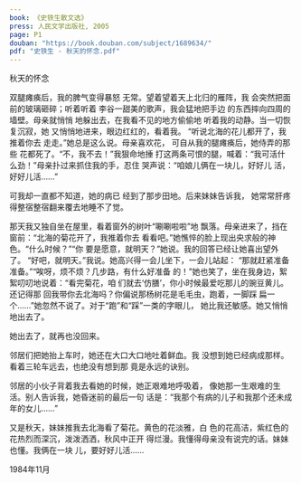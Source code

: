 ```yaml
---
book: 《史铁生散文选》
press: 人民文学出版社, 2005
page: P1
douban: "https://book.douban.com/subject/1689634/"
pdf: "史铁生 - 秋天的怀念.pdf"
---
```


秋天的怀念

双腿瘫痪后，我的脾气变得暴怒
无常。望着望着天上北归的雁阵，我
会突然把面前的玻璃砸碎；听着听着
李谷一甜美的歌声，我会猛地把手边
的东西摔向四周的墙壁。母亲就悄悄
地躲出去，在我看不见的地方偷偷地
听着我的动静。当一切恢复沉寂，她
又悄悄地进来，眼边红红的，看着我。
“听说北海的花儿都开了，我推着你去
走走。”她总是这么说。母亲喜欢花，
可自从我的腿瘫痪后，她侍弄的那些
花都死了。“不，我不去！”我狠命地捶
打这两条可恨的腿，喊着：“我可活什
么劲！”母亲扑过来抓住我的手，忍住
哭声说：“咱娘儿俩在一块儿，好好儿
活，好好儿活……”

可我却一直都不知道，她的病已
经到了那步田地。后来妹妹告诉我，
她常常肝疼得整宿整宿翻来覆去地睡不了觉。

那天我又独自坐在屋里，看着窗外的树叶“唰唰啦啦”地
飘落。母亲进来了，挡在窗前：“北海的菊花开了，我推着你去
看看吧。”她憔悴的脸上现出央求般的神色。“什么时候？”“你
要是愿意，就明天？”她说。我的回答已经让她喜出望外了。
“好吧，就明天。”我说。她高兴得一会儿坐下，一会儿站起：
“那就赶紧准备准备。”“唉呀，烦不烦？几步路，有什么好准备
的！”她也笑了，坐在我身边，絮絮叨叨地说着：“看完菊花，咱
们就去‘仿膳’，你小时候最爱吃那儿的豌豆黄儿。还记得那
回我带你去北海吗？你偏说那杨树花是毛毛虫，跑着，一脚踩
扁一个……”她忽然不说了。对于“跑”和“踩”一类的字眼儿，
她比我还敏感。她又悄悄地出去了。

她出去了，就再也没回来。

邻居们把她抬上车时，她还在大口大口地吐着鲜血。我
没想到她已经病成那样。看着三轮车远去，也绝没有想到那
竟是永远的诀别。

邻居的小伙子背着我去看她的时候，她正艰难地呼吸着，
像她那一生艰难的生活。别人告诉我，她昏迷前的最后一句
话是：“我那个有病的儿子和我那个还未成年的女儿……”

又是秋天，妹妹推我去北海看了菊花。黄色的花淡雅，白
色的花高洁，紫红色的花热烈而深沉，泼泼洒洒，秋风中正开
得烂漫。我懂得母亲没有说完的话。妹妹也懂。我俩在一块
儿，要好好儿活……

1984年11月